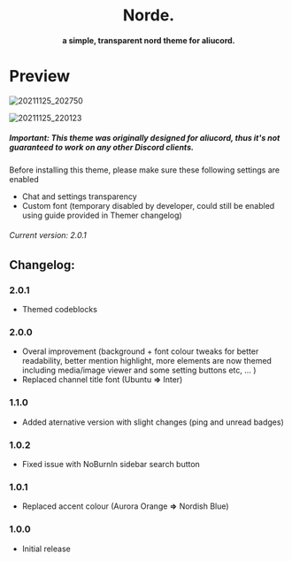 <h1 align="center">
  Norde.
</h1>

<h4 align="center">a simple, transparent nord theme for aliucord.</h4>

# Preview

![20211125_202750](https://user-images.githubusercontent.com/92243378/143463802-f341d0d3-d91e-427c-afc1-af139b88a0db.jpg)

![20211125_220123](https://user-images.githubusercontent.com/92243378/143464476-deecd8c8-5fda-43d1-a0f7-af0993bab92c.jpg)

##### **Important**: This theme was originally designed for aliucord, thus it's not guaranteed to work on any other Discord clients.
Before installing this theme, please make sure these following settings are enabled
- Chat and settings transparency
- Custom font (temporary disabled by developer, could still be enabled using guide provided in Themer changelog)
###### Current version: 2.0.1
## Changelog:
### 2.0.1
- Themed codeblocks
### 2.0.0
- Overal improvement (background + font colour tweaks for better readability, better mention highlight, more elements are now themed including media/image viewer and some setting buttons etc, ... )
- Replaced channel title font (Ubuntu **=>** Inter)
### 1.1.0
- Added aternative version with slight changes (ping and unread badges)
### 1.0.2
- Fixed issue with NoBurnIn sidebar search button
### 1.0.1 
- Replaced accent colour (Aurora Orange **=>** Nordish Blue)
### 1.0.0
- Initial release
